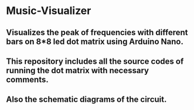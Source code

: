 # Music-Visualizer

## Visualizes the peak of frequencies with different bars on 8*8 led dot matrix using Arduino Nano.

## This repository includes all the source codes of running the dot matrix with necessary comments.

## Also the schematic diagrams of the circuit.
